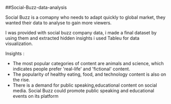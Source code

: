 ##Social-Buzz-data-analysis

Social Buzz is a comapny who needs to adapt quickly to global market, they wanted their data to analyse to gain more viewers.

I was provided with social buzz company data, i made a final dataset by using them and extracted hidden insights
i used Tableu for data visualization.

Insights :
- The most popular categories of content are animals and science, which indicates people prefer 'real-life' and 'fictional' content.
- The popularity of healthy eating, food, and technology content is also on the rise.
- There is a demand for public speaking,educational content on social media. Social Buzz could promote public speaking and educational events on its platform
